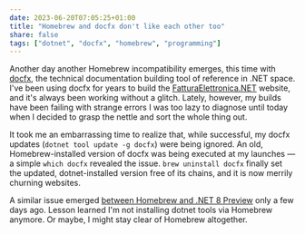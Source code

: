 ```yaml
---
date: 2023-06-20T07:05:25+01:00
title: "Homebrew and docfx don't like each other too"
share: false
tags: ["dotnet", "docfx", "homebrew", "programming"]
---
```

Another day another Homebrew incompatibility emerges, this time with [docfx][2], the technical documentation building
tool of reference in .NET space. I've been using docfx for years to build the [FatturaElettronica.NET][3] website, and it's
always been working without a glitch. Lately, however, my builds have been failing with strange errors I was too lazy to
diagnose until today when I decided to grasp the nettle and sort the whole thing out.

It took me an embarrassing time to realize that, while successful, my docfx updates (`dotnet tool update -g docfx`) were
being ignored. An old, Homebrew-installed version of docfx was being executed at my launches —a simple `which docfx`
revealed the issue. `brew uninstall docfx` finally set the updated, dotnet-installed version free of its chains, and it
is now merrily churning websites.

A similar issue emerged [between Homebrew and .NET 8 Preview][1] only a few days ago. Lesson learned I'm not installing
dotnet tools via Homebrew anymore. Or maybe, I might stay clear of Homebrew altogether.



[1]: /homebrew-and-dotnet-8-preview-dont-like-each-other/
[2]: https://dotnet.github.io/docfx/index.html
[3]: https://fatturaelettronicaopensource.org
 [rss]: https://nicolaiarocci.com/index.xml
 [m]: https://fosstodon.org/@nicola
 [nl]: https://buttondown.email/nicolaiarocci
